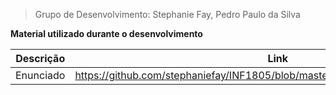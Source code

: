 > Grupo de Desenvolvimento: Stephanie Fay, Pedro Paulo da Silva

**Material utilizado durante o desenvolvimento**

| Descrição | Link |
|--|--|
| Enunciado | https://github.com/stephaniefay/INF1805/blob/master/MiniProjetos/02/Enunciado.md |
